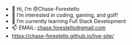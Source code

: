 - 👋 Hi, I’m @Chase-Forestello
- 👀 I’m interested in coding, gaming, and golf!
- 🌱 I’m currently learning Full Stack Development
- 📫 EMAIL: chase.forestello@gmail.com
- https://chase-forestello.github.io/live-site/

<!---
Chase-Forestello/Chase-Forestello is a ✨ special ✨ repository because its `README.md` (this file) appears on your GitHub profile.
You can click the Preview link to take a look at your changes.
--->